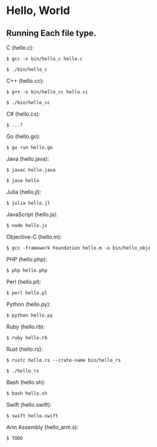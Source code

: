 # Hello, World
## Running Each file type.


C (hello.c):

	$ gcc -o bin/hello_c hello.c

	$ ./bin/hello_c


C++ (hello.cc):

	$ g++ -o bin/hello_cc hello.cc

	$ ./bin/hello_cc


C# (hello.cs):

	$ ...?


Go (hello.go):

	$ go run hello.go


Java (hello.java):

	$ javac hello.java

	$ java hello


Julia (hello.jl):

	$ julia hello.jl


JavaScript (hello.js):

	$ node hello.js


Objective-C (hello.m):

	$ gcc -framework Foundation hello.m -o bin/hello_objc


PHP (hello.php):

	$ php hello.php


Perl (hello.pl):

	$ perl hello.pl


Python (hello.py):

	$ python hello.py


Ruby (hello.rb):

	$ ruby hello.rb


Rust (hello.rs):

	$ rustc hello.rs --crate-name bin/hello_rs

	$ ./hello_rs


Bash (hello.sh):

	$ bash hello.sh


Swift (hello.swift):

	$ swift hello.swift


Arm Assembly (hello_arm.s):

	$ TODO


